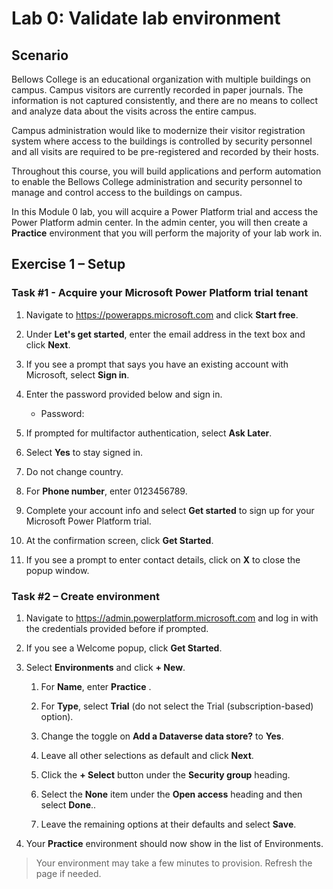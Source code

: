 <!--
lab:
    title: 'Lab 0: Validate lab environment'
    module: 'Module 0: Course introduction'
-->

# Lab 0: Validate lab environment

## Scenario

Bellows College is an educational organization with multiple buildings on
campus. Campus visitors are currently recorded in paper journals. The information is not captured consistently, and there are no means to collect and analyze data about the visits across the entire campus.

Campus administration would like to modernize their visitor registration system where access to the buildings is controlled by security personnel and all visits are required to be pre-registered and recorded by their hosts.

Throughout this course, you will build applications and perform automation to enable the Bellows College administration and security personnel to manage and control access to the buildings on campus.

In this Module 0 lab, you will acquire a Power Platform trial and access the Power Platform admin center. In the admin center, you will then create a **Practice** environment that you will perform the majority of your lab work in.

## Exercise 1 – Setup

### Task \#1 - Acquire your Microsoft Power Platform trial tenant

1. Navigate to <https://powerapps.microsoft.com> and click **Start free**.

1. Under **Let's get started**, enter the email address <inject key="AzureAdUserEmail"></inject> in the text box and click **Next**.

1. If you see a prompt that says you have an existing account with Microsoft, select **Sign in**.

1. Enter the password provided below and sign in.
   * Password: <inject key="AzureAdUserPassword"></inject>

1. If prompted for multifactor authentication, select **Ask Later**.
    
1. Select **Yes** to stay signed in.

1. Do not change country.

1. For **Phone number**, enter 0123456789.

1. Complete your account info and select **Get started** to sign up for your Microsoft Power Platform trial.

1. At the confirmation screen, click **Get Started**.

1. If you see a prompt to enter contact details, click on **X** to close the popup window.

### Task \#2 – Create environment

1. Navigate to <https://admin.powerplatform.microsoft.com> and log in with the credentials provided before if prompted.

1. If you see a Welcome popup, click **Get Started**.

1. Select **Environments** and click **+ New**.

    1. For **Name**, enter **Practice<inject key="DeploymentID" enableCopy="false"/>** .

    1. For **Type**, select **Trial** (do not select the Trial
        (subscription-based) option).

    1. Change the toggle on **Add a Dataverse data store?** to **Yes**.

    1. Leave all other selections as default and click **Next**.
  
    1. Click the **+ Select** button under the **Security group** heading.
   
    1. Select the **None** item under the **Open access** heading and then select **Done**..

    1. Leave the remaining options at their defaults and select **Save**.

1. Your **Practice** environment should now show in the list of Environments.

> Your environment may take a few minutes to provision. Refresh the page if needed.
